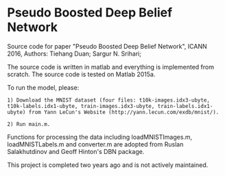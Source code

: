 # Pseudo Boosted Deep Belief Network
Source code for paper "Pseudo Boosted Deep Belief Network", ICANN 2016, Authors: Tiehang Duan; Sargur N. Srihari;

The source code is written in matlab and everything is implemented from scratch. The source code is tested on Matlab 2015a.

To run the model, please:

    1) Download the MNIST dataset (four files: t10k-images.idx3-ubyte, t10k-labels.idx1-ubyte, train-images.idx3-ubyte, train-labels.idx1-ubyte) from Yann LeCun's Website (http://yann.lecun.com/exdb/mnist/).
    
    2) Run main.m.

Functions for processing the data including loadMNISTImages.m, loadMNISTLabels.m and converter.m are adopted from Ruslan Salakhutdinov and Geoff Hinton's DBN package. 

This project is completed two years ago and is not actively maintained. 

